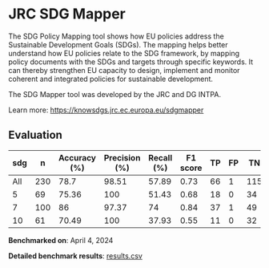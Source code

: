 # JRC SDG Mapper

The SDG Policy Mapping tool shows how EU policies address the Sustainable
Development Goals (SDGs). The mapping helps better understand how EU policies
relate to the SDG framework, by mapping policy documents with the SDGs and
targets through specific keywords. It can thereby strengthen EU capacity to
design, implement and monitor coherent and integrated policies for sustainable
development.

The SDG Mapper tool was developed by the JRC and DG INTPA.


Learn more: https://knowsdgs.jrc.ec.europa.eu/sdgmapper

## Evaluation

| sdg   |   n |   Accuracy (%) |   Precision (%) |   Recall (%) |   F1 score |   TP |   FP |   TN |   FN |
|-------|-----|----------------|-----------------|--------------|------------|------|------|------|------|
| All   | 230 |          78.7  |           98.51 |        57.89 |       0.73 |   66 |    1 |  115 |   48 |
| 5     |  69 |          75.36 |          100    |        51.43 |       0.68 |   18 |    0 |   34 |   17 |
| 7     | 100 |          86    |           97.37 |        74    |       0.84 |   37 |    1 |   49 |   13 |
| 10    |  61 |          70.49 |          100    |        37.93 |       0.55 |   11 |    0 |   32 |   18 |

**Benchmarked on**: April 4, 2024

**Detailed benchmark results**: [results.csv](results.csv)
